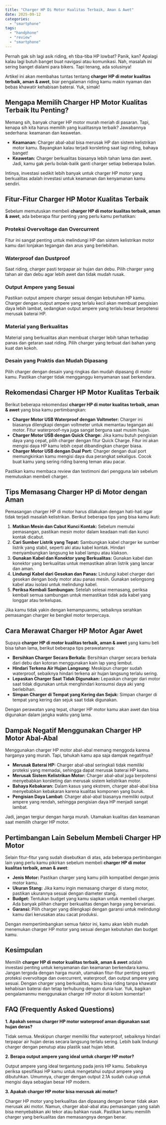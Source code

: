 ```yaml
---
title: "Charger HP Di Motor Kualitas Terbaik, Aman & Awet"
date: 2025-09-12
categories: 
  - "smartphone"
tags: 
  - "handphone"
  - "review"
  - "smartphone"
---
```


Pernah gak sih lagi asik riding, eh tiba-tiba HP lowbat? Panik, kan? Apalagi kalau lagi butuh banget buat navigasi atau komunikasi. Nah, masalah ini sering banget dialami para bikers. Tapi tenang, ada solusinya!

Artikel ini akan membahas tuntas tentang **charger HP di motor kualitas terbaik, aman & awet**, biar pengalaman riding kamu makin nyaman dan bebas khawatir kehabisan baterai. Yuk, simak!

## Mengapa Memilih Charger HP Motor Kualitas Terbaik Itu Penting?

Memang sih, banyak charger HP motor murah meriah di pasaran. Tapi, kenapa sih kita harus memilih yang kualitasnya terbaik? Jawabannya sederhana: keamanan dan keawetan.

- **Keamanan:** Charger abal-abal bisa merusak HP dan sistem kelistrikan motor kamu. Bayangkan kalau terjadi korsleting saat lagi riding, bahaya banget!
- **Keawetan:** Charger berkualitas biasanya lebih tahan lama dan awet. Jadi, kamu gak perlu bolak-balik ganti charger setiap beberapa bulan.

Intinya, investasi sedikit lebih banyak untuk charger HP motor yang berkualitas adalah investasi untuk keamanan dan kenyamanan kamu sendiri.

## Fitur-Fitur Charger HP Motor Kualitas Terbaik

Sebelum memutuskan membeli **charger HP di motor kualitas terbaik, aman & awet**, ada beberapa fitur penting yang perlu kamu perhatikan:

### Proteksi Overvoltage dan Overcurrent

Fitur ini sangat penting untuk melindungi HP dan sistem kelistrikan motor kamu dari lonjakan tegangan dan arus yang berlebihan.

### Waterproof dan Dustproof

Saat riding, charger pasti terpapar air hujan dan debu. Pilih charger yang tahan air dan debu agar lebih awet dan tidak mudah rusak.

### Output Ampere yang Sesuai

Pastikan output ampere charger sesuai dengan kebutuhan HP kamu. Charger dengan output ampere yang terlalu kecil akan membuat pengisian daya lebih lambat, sedangkan output ampere yang terlalu besar berpotensi merusak baterai HP.

### Material yang Berkualitas

Material yang berkualitas akan membuat charger lebih tahan terhadap panas dan getaran saat riding. Pilih charger yang terbuat dari bahan yang kuat dan kokoh.

### Desain yang Praktis dan Mudah Dipasang

Pilih charger dengan desain yang ringkas dan mudah dipasang di motor kamu. Pastikan charger tidak mengganggu kenyamanan saat berkendara.

## Rekomendasi Charger HP Motor Kualitas Terbaik

Berikut beberapa rekomendasi **charger HP di motor kualitas terbaik, aman & awet** yang bisa kamu pertimbangkan:

- **Charger Motor USB Waterproof dengan Voltmeter:** Charger ini biasanya dilengkapi dengan voltmeter untuk memantau tegangan aki motor. Fitur waterproof-nya juga sangat berguna saat musim hujan.
- **Charger Motor USB dengan Quick Charge:** Jika kamu butuh pengisian daya yang cepat, pilih charger dengan fitur Quick Charge. Fitur ini akan mengisi daya HP kamu lebih cepat dibandingkan charger biasa.
- **Charger Motor USB dengan Dual Port:** Charger dengan dual port memungkinkan kamu mengisi daya dua perangkat sekaligus. Cocok buat kamu yang sering riding bareng teman atau pacar.

Pastikan kamu membaca review dan testimoni dari pengguna lain sebelum memutuskan membeli charger.

## Tips Memasang Charger HP di Motor dengan Aman

Pemasangan charger HP di motor harus dilakukan dengan hati-hati agar tidak terjadi masalah kelistrikan. Berikut beberapa tips yang bisa kamu ikuti:

1. **Matikan Mesin dan Cabut Kunci Kontak:** Sebelum memulai pemasangan, pastikan mesin motor dalam keadaan mati dan kunci kontak dicabut.
2. **Cari Sumber Listrik yang Tepat:** Sambungkan kabel charger ke sumber listrik yang stabil, seperti aki atau kabel kontak. Hindari menyambungkan langsung ke kabel lampu atau klakson.
3. **Gunakan Kabel dan Konektor yang Berkualitas:** Gunakan kabel dan konektor yang berkualitas untuk memastikan aliran listrik yang lancar dan aman.
4. **Lindungi Kabel dari Gesekan dan Panas:** Lindungi kabel charger dari gesekan dengan body motor atau panas mesin. Gunakan selongsong kabel atau isolasi untuk melindungi kabel.
5. **Periksa Kembali Sambungan:** Setelah selesai memasang, periksa kembali semua sambungan untuk memastikan tidak ada kabel yang longgar atau terkelupas.

Jika kamu tidak yakin dengan kemampuanmu, sebaiknya serahkan pemasangan charger ke bengkel motor terpercaya.

## Cara Merawat Charger HP Motor Agar Awet

Supaya **charger HP di motor kualitas terbaik, aman & awet** yang kamu beli bisa tahan lama, berikut beberapa tips perawatannya:

- **Bersihkan Charger Secara Berkala:** Bersihkan charger secara berkala dari debu dan kotoran menggunakan kain lap yang lembut.
- **Hindari Terkena Air Hujan Langsung:** Meskipun charger sudah waterproof, sebaiknya hindari terkena air hujan langsung terlalu sering.
- **Lepaskan Charger Saat Tidak Digunakan:** Lepaskan charger dari motor saat tidak digunakan untuk menghindari konsumsi daya aki yang berlebihan.
- **Simpan Charger di Tempat yang Kering dan Sejuk:** Simpan charger di tempat yang kering dan sejuk saat tidak digunakan.

Dengan perawatan yang tepat, charger HP motor kamu akan awet dan bisa digunakan dalam jangka waktu yang lama.

## Dampak Negatif Menggunakan Charger HP Motor Abal-Abal

Menggunakan charger HP motor abal-abal memang menggoda karena harganya yang murah. Tapi, tahukah kamu apa saja dampak negatifnya?

- **Merusak Baterai HP:** Charger abal-abal seringkali tidak memiliki proteksi yang memadai, sehingga dapat merusak baterai HP kamu.
- **Merusak Sistem Kelistrikan Motor:** Charger abal-abal juga berpotensi menyebabkan korsleting dan merusak sistem kelistrikan motor.
- **Bahaya Kebakaran:** Dalam kasus yang ekstrem, charger abal-abal bisa menyebabkan kebakaran karena kualitas komponen yang buruk.
- **Pengisian Daya Lambat:** Charger abal-abal biasanya memiliki output ampere yang rendah, sehingga pengisian daya HP menjadi sangat lambat.

Jadi, jangan tergiur dengan harga murah. Utamakan kualitas dan keamanan saat memilih charger HP motor.

## Pertimbangan Lain Sebelum Membeli Charger HP Motor

Selain fitur-fitur yang sudah disebutkan di atas, ada beberapa pertimbangan lain yang perlu kamu pikirkan sebelum membeli **charger HP di motor kualitas terbaik, aman & awet**:

- **Jenis Motor:** Pastikan charger yang kamu pilih kompatibel dengan jenis motor kamu.
- **Ukuran Stang:** Jika kamu ingin memasang charger di stang motor, pastikan ukurannya sesuai dengan diameter stang.
- **Budget:** Tentukan budget yang kamu siapkan untuk membeli charger. Ada banyak pilihan charger berkualitas dengan harga yang bervariasi.
- **Garansi:** Pilih charger yang dilengkapi dengan garansi untuk melindungi kamu dari kerusakan atau cacat produksi.

Dengan mempertimbangkan semua faktor ini, kamu akan lebih mudah menemukan charger HP motor yang sesuai dengan kebutuhan dan budget kamu.

## Kesimpulan

Memilih **charger HP di motor kualitas terbaik, aman & awet** adalah investasi penting untuk kenyamanan dan keamanan berkendara kamu. Jangan tergoda dengan harga murah, utamakan fitur-fitur penting seperti proteksi overvoltage dan overcurrent, waterproof, dan output ampere yang sesuai. Dengan charger yang berkualitas, kamu bisa riding tanpa khawatir kehabisan baterai dan tetap terhubung dengan dunia luar. Yuk, bagikan pengalamanmu menggunakan charger HP motor di kolom komentar!

## FAQ (Frequently Asked Questions)

**1\. Apakah semua charger HP motor waterproof aman digunakan saat hujan deras?**

Tidak semua. Meskipun charger memiliki fitur waterproof, sebaiknya hindari terpapar air hujan deras secara langsung terlalu sering. Lebih baik lindungi charger dengan penutup atau plastik saat hujan lebat.

**2\. Berapa output ampere yang ideal untuk charger HP motor?**

Output ampere yang ideal tergantung pada jenis HP kamu. Sebaiknya periksa spesifikasi HP kamu untuk mengetahui output ampere yang dibutuhkan. Umumnya, charger dengan output 2.1A sudah cukup untuk mengisi daya sebagian besar HP modern.

**3\. Apakah charger HP motor bisa merusak aki motor?**

Charger HP motor yang berkualitas dan dipasang dengan benar tidak akan merusak aki motor. Namun, charger abal-abal atau pemasangan yang salah bisa menyebabkan aki tekor atau bahkan rusak. Pastikan kamu memilih charger yang berkualitas dan memasangnya dengan benar.
